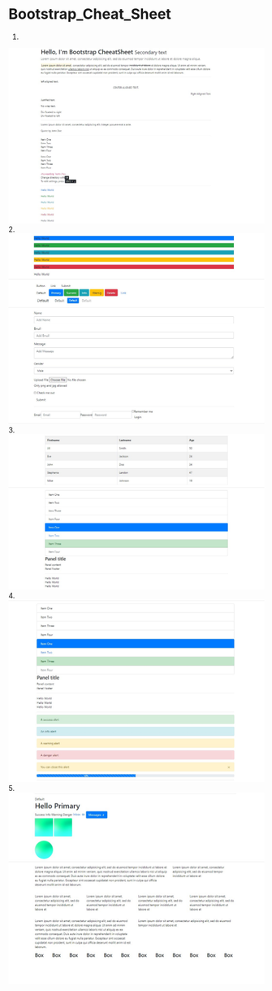 # Bootstrap_Cheat_Sheet
1.
![alt 1](https://github.com/natagl/Bootstrap_Cheat_Sheet/blob/master/img/1.jpg)
2.
![alt 2](https://github.com/natagl/Bootstrap_Cheat_Sheet/blob/master/img/2.jpg)
3.
![alt 3](https://github.com/natagl/Bootstrap_Cheat_Sheet/blob/master/img/3.jpg)
4.
![alt 4](https://github.com/natagl/Bootstrap_Cheat_Sheet/blob/master/img/4.jpg)
5.
![alt 5](https://github.com/natagl/Bootstrap_Cheat_Sheet/blob/master/img/5.jpg)
